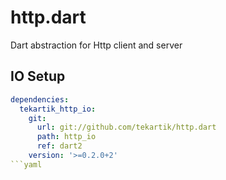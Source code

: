# http.dart

Dart abstraction for Http client and server


## IO Setup


```yaml
dependencies:
  tekartik_http_io:
    git:
      url: git://github.com/tekartik/http.dart
      path: http_io
      ref: dart2
    version: '>=0.2.0+2'
```yaml